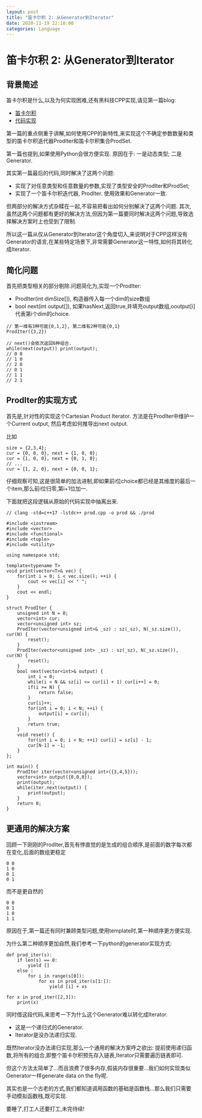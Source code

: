 ```yaml
---
layout: post
title: "笛卡尔积 2: 从Generator到Iterator"
date: 2020-11-19 22:10:00
categories: Language
---
```


# 笛卡尔积 2: 从Generator到Iterator

## 背景简述

笛卡尔积是什么,以及为何实现困难,还有黑科技CPP实现,请见第一篇blog: 
  - [笛卡尔积](https://freopen.com/language/2020/08/11/Cartesian-Product.html)
  - [代码实现](https://github.com/FiveEyes/FiveEyes.github.io/blob/master/assets/code/cpp/prod.cpp)

第一篇的重点侧重于讲解,如何使用CPP的新特性,来实现这个不确定参数数量和类型的笛卡尔积迭代器ProdIter和笛卡尔积集合ProdSet.

第一篇也提到,如果使用Python会很方便实现. 原因在于: 一是动态类型; 二是Generator.

其实第一篇最后的代码,同时解决了这两个问题:
  - 实现了对任意类型和任意数量的参数,实现了类型安全的ProdIter和ProdSet;
  - 实现了一个笛卡尔积迭代器, ProdIter. 使用效果和Generator一致.
  
但两部分的解决方式杂糅在一起,不容易把看出如何分别解决了这两个问题. 其次,虽然这两个问题都有更好的解决方法,但因为第一篇要同时解决这两个问题,导致选择解决方案时上也受到了限制.

所以这一篇从仅从Generator到Iterator这个角度切入,来说明对于CPP这样没有Generator的语言,在某些特定场景下,非常需要Generator这一特性,如何将其转化成Iterator.

## 简化问题

首先把类型相关的部分剔除.问题简化为,实现一个ProdIter:
  - ProdIter(int dimSize[]), 构造器传入每一个dim的size数组
  - bool next(int output[]), 如果hasNext,返回true,并填充output数组,ooutput[i]代表第i个dim的choice.

```
// 第一维有3种可能{0,1,2}, 第二维有2种可能{0,1}
ProdIter({3,2})

// next()会依次返回6种组合.
while(next(output)) print(output);
// 0 0
// 1 0
// 2 0
// 0 1
// 1 1
// 2 1
```

## ProdIter的实现方式

首先是,针对性的实现这个Cartesian Product Iterator. 方法是在ProdIter中维护一个Current output, 然后考虑如何推导出next output.

比如

```
size = {2,3,4};
cur = {0, 0, 0}, next = {1, 0, 0};
cur = {1, 0, 0}, next = {0, 1, 0};
// ...
cur = {1, 2, 0}, next = {0, 0, 1};
```

仔细观察可知,这是很简单的加法进制,即如果前i位choice都已经是其维度的最后一个item,那么前i位归零,第i+1位加一.

下面就把这段逻辑从原始的代码实现中抽离出来.
```
// clang -std=c++17 -lstdc++ prod.cpp -o prod && ./prod

#include <iostream>
#include <vector>
#include <functional>
#include <tuple>
#include <utility>

using namespace std;

template<typename T>
void print(vector<T>& vec) {
    for(int i = 0; i < vec.size(); ++i) {
        cout << vec[i] << " ";
    }
    cout << endl;
}

struct ProdIter {
    unsigned int N = 0;
    vector<int> cur;
    vector<unsigned int> sz;
    ProdIter(vector<unsigned int>& _sz) : sz(_sz), N(_sz.size()), cur(N) {
        reset();
    }
    ProdIter(vector<unsigned int> _sz) : sz(_sz), N(_sz.size()), cur(N) {
        reset();
    }
    bool next(vector<int>& output) {
        int i = 0;
        while(i < N && sz[i] <= cur[i] + 1) cur[i++] = 0;
        if(i >= N) {
            return false;
        }
        cur[i]++;
        for(int i = 0; i < N; ++i) {
            output[i] = cur[i];
        }
        return true;
    }
    void reset() {
        for(int i = 0; i < N; ++i) cur[i] = sz[i] - 1;
        cur[N-1] = -1;
    }
};

int main() {
    ProdIter iter(vector<unsigned int>({3,4,5}));
    vector<int> output({0,0,0});
    print(output);
    while(iter.next(output)) {
        print(output);
    }
    return 0;
}
```

## 更通用的解决方案

回顾一下刚刚的ProdIter,首先有悖直觉的是生成的组合顺序,是前面的数字每次都在变化,后面的数组更稳定
```
0 0
1 0
0 1
0 1
```
而不是更自然的
```
0 0
0 1
1 0
1 1
```
原因在于,第一篇还有同时兼顾类型问题,使用template时,第一种顺序更方便实现.


为什么第二种顺序更加自然,我们参考一下python的generator实现方式:

```
def prod_iter(s):
    if len(s) == 0:
        yield []
    else :
        for i in range(s[0]):
            for xs in prod_iter(s[1:]):
                yield [i] + xs
                
for x in prod_iter([2,3]):
    print(x)
```

同时借这段代码,来思考一下为什么这个Generator难以转化成Iterator.
  - 这是一个递归式的Generator.
  - Iterator是没办法递归实现.

既然Iterator没办法递归实现,那么一个通用的解决方案呼之欲出: 提前使用递归函数,将所有的组合,即整个笛卡尔积预先存入链表,Iterator只需要遍历链表即可.

但这个方法太简单了...而且浪费了很多内存,假装内存很重要...我们如何实现类似Generator一样generate data on the fly呢.

其实也是一个古老的方式,我们都知道调用函数的基础是函数栈...那么我们只需要手动模拟函数栈,既可实现.

要睡了,打工人还要打工,未完待续!



